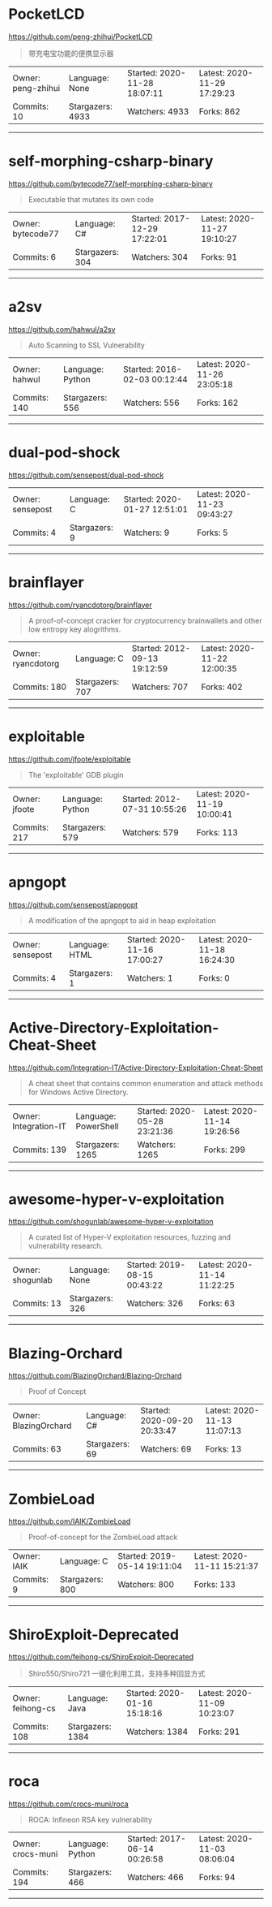 # PocketLCD

https://github.com/peng-zhihui/PocketLCD
<blockquote>
带充电宝功能的便携显示器
</blockquote>

<table>
<tr><td>Owner: peng-zhihui</td>
    <td>Language: None</td>
    <td>Started: 2020-11-28 18:07:11</td>
    <td>Latest: 2020-11-29 17:29:23</td></tr>
<tr><td>Commits: 10</td>
    <td>Stargazers: 4933</td>
    <td>Watchers: 4933</td>
    <td>Forks: 862</td></tr>
</table>

---

# self-morphing-csharp-binary

https://github.com/bytecode77/self-morphing-csharp-binary
<blockquote>
Executable that mutates its own code
</blockquote>

<table>
<tr><td>Owner: bytecode77</td>
    <td>Language: C#</td>
    <td>Started: 2017-12-29 17:22:01</td>
    <td>Latest: 2020-11-27 19:10:27</td></tr>
<tr><td>Commits: 6</td>
    <td>Stargazers: 304</td>
    <td>Watchers: 304</td>
    <td>Forks: 91</td></tr>
</table>

---

# a2sv

https://github.com/hahwul/a2sv
<blockquote>
Auto Scanning to SSL Vulnerability
</blockquote>

<table>
<tr><td>Owner: hahwul</td>
    <td>Language: Python</td>
    <td>Started: 2016-02-03 00:12:44</td>
    <td>Latest: 2020-11-26 23:05:18</td></tr>
<tr><td>Commits: 140</td>
    <td>Stargazers: 556</td>
    <td>Watchers: 556</td>
    <td>Forks: 162</td></tr>
</table>

---

# dual-pod-shock

https://github.com/sensepost/dual-pod-shock
<blockquote>
<no description>
</blockquote>

<table>
<tr><td>Owner: sensepost</td>
    <td>Language: C</td>
    <td>Started: 2020-01-27 12:51:01</td>
    <td>Latest: 2020-11-23 09:43:27</td></tr>
<tr><td>Commits: 4</td>
    <td>Stargazers: 9</td>
    <td>Watchers: 9</td>
    <td>Forks: 5</td></tr>
</table>

---

# brainflayer

https://github.com/ryancdotorg/brainflayer
<blockquote>
A proof-of-concept cracker for cryptocurrency brainwallets and other low entropy key alogrithms.
</blockquote>

<table>
<tr><td>Owner: ryancdotorg</td>
    <td>Language: C</td>
    <td>Started: 2012-09-13 19:12:59</td>
    <td>Latest: 2020-11-22 12:00:35</td></tr>
<tr><td>Commits: 180</td>
    <td>Stargazers: 707</td>
    <td>Watchers: 707</td>
    <td>Forks: 402</td></tr>
</table>

---

# exploitable

https://github.com/jfoote/exploitable
<blockquote>
The 'exploitable' GDB plugin
</blockquote>

<table>
<tr><td>Owner: jfoote</td>
    <td>Language: Python</td>
    <td>Started: 2012-07-31 10:55:26</td>
    <td>Latest: 2020-11-19 10:00:41</td></tr>
<tr><td>Commits: 217</td>
    <td>Stargazers: 579</td>
    <td>Watchers: 579</td>
    <td>Forks: 113</td></tr>
</table>

---

# apngopt

https://github.com/sensepost/apngopt
<blockquote>
A modification of the apngopt to aid in heap exploitation
</blockquote>

<table>
<tr><td>Owner: sensepost</td>
    <td>Language: HTML</td>
    <td>Started: 2020-11-16 17:00:27</td>
    <td>Latest: 2020-11-18 16:24:30</td></tr>
<tr><td>Commits: 4</td>
    <td>Stargazers: 1</td>
    <td>Watchers: 1</td>
    <td>Forks: 0</td></tr>
</table>

---

# Active-Directory-Exploitation-Cheat-Sheet

https://github.com/Integration-IT/Active-Directory-Exploitation-Cheat-Sheet
<blockquote>
A cheat sheet that contains common enumeration and attack methods for Windows Active Directory.
</blockquote>

<table>
<tr><td>Owner: Integration-IT</td>
    <td>Language: PowerShell</td>
    <td>Started: 2020-05-28 23:21:36</td>
    <td>Latest: 2020-11-14 19:26:56</td></tr>
<tr><td>Commits: 139</td>
    <td>Stargazers: 1265</td>
    <td>Watchers: 1265</td>
    <td>Forks: 299</td></tr>
</table>

---

# awesome-hyper-v-exploitation

https://github.com/shogunlab/awesome-hyper-v-exploitation
<blockquote>
A curated list of Hyper-V exploitation resources, fuzzing and vulnerability research.
</blockquote>

<table>
<tr><td>Owner: shogunlab</td>
    <td>Language: None</td>
    <td>Started: 2019-08-15 00:43:22</td>
    <td>Latest: 2020-11-14 11:22:25</td></tr>
<tr><td>Commits: 13</td>
    <td>Stargazers: 326</td>
    <td>Watchers: 326</td>
    <td>Forks: 63</td></tr>
</table>

---

# Blazing-Orchard

https://github.com/BlazingOrchard/Blazing-Orchard
<blockquote>
Proof of Concept
</blockquote>

<table>
<tr><td>Owner: BlazingOrchard</td>
    <td>Language: C#</td>
    <td>Started: 2020-09-20 20:33:47</td>
    <td>Latest: 2020-11-13 11:07:13</td></tr>
<tr><td>Commits: 63</td>
    <td>Stargazers: 69</td>
    <td>Watchers: 69</td>
    <td>Forks: 13</td></tr>
</table>

---

# ZombieLoad

https://github.com/IAIK/ZombieLoad
<blockquote>
Proof-of-concept for the ZombieLoad attack
</blockquote>

<table>
<tr><td>Owner: IAIK</td>
    <td>Language: C</td>
    <td>Started: 2019-05-14 19:11:04</td>
    <td>Latest: 2020-11-11 15:21:37</td></tr>
<tr><td>Commits: 9</td>
    <td>Stargazers: 800</td>
    <td>Watchers: 800</td>
    <td>Forks: 133</td></tr>
</table>

---

# ShiroExploit-Deprecated

https://github.com/feihong-cs/ShiroExploit-Deprecated
<blockquote>
Shiro550/Shiro721 一键化利用工具，支持多种回显方式
</blockquote>

<table>
<tr><td>Owner: feihong-cs</td>
    <td>Language: Java</td>
    <td>Started: 2020-01-16 15:18:16</td>
    <td>Latest: 2020-11-09 10:23:07</td></tr>
<tr><td>Commits: 108</td>
    <td>Stargazers: 1384</td>
    <td>Watchers: 1384</td>
    <td>Forks: 291</td></tr>
</table>

---

# roca

https://github.com/crocs-muni/roca
<blockquote>
ROCA: Infineon RSA key vulnerability
</blockquote>

<table>
<tr><td>Owner: crocs-muni</td>
    <td>Language: Python</td>
    <td>Started: 2017-06-14 00:26:58</td>
    <td>Latest: 2020-11-03 08:06:04</td></tr>
<tr><td>Commits: 194</td>
    <td>Stargazers: 466</td>
    <td>Watchers: 466</td>
    <td>Forks: 94</td></tr>
</table>

---

